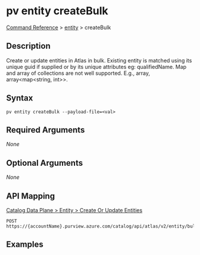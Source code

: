 # pv entity createBulk
[Command Reference](../../../README.md#command-reference) > [entity](./main.md) > createBulk

## Description
Create or update entities in Atlas in bulk. Existing entity is matched using its unique guid if supplied or by its unique attributes eg: qualifiedName. Map and array of collections are not well supported. E.g., array<array>, array<map<string, int>>.

## Syntax
```
pv entity createBulk --payload-file=<val>
```

## Required Arguments
*None*

## Optional Arguments
*None*

## API Mapping
[Catalog Data Plane > Entity > Create Or Update Entities](https://docs.microsoft.com/en-us/rest/api/purview/catalogdataplane/entity/create-or-update-entities)
```
POST https://{accountName}.purview.azure.com/catalog/api/atlas/v2/entity/bulk
```

## Examples
```powershell

```
